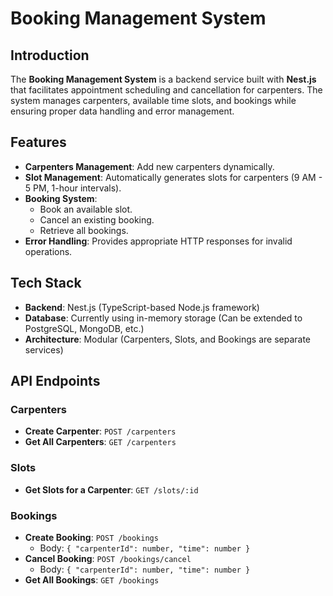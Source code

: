 # Booking Management System

## Introduction

The **Booking Management System** is a backend service built with **Nest.js** that facilitates appointment scheduling and cancellation for carpenters. The system manages carpenters, available time slots, and bookings while ensuring proper data handling and error management.

## Features

- **Carpenters Management**: Add new carpenters dynamically.
- **Slot Management**: Automatically generates slots for carpenters (9 AM - 5 PM, 1-hour intervals).
- **Booking System**:
  - Book an available slot.
  - Cancel an existing booking.
  - Retrieve all bookings.
- **Error Handling**: Provides appropriate HTTP responses for invalid operations.

## Tech Stack

- **Backend**: Nest.js (TypeScript-based Node.js framework)
- **Database**: Currently using in-memory storage (Can be extended to PostgreSQL, MongoDB, etc.)
- **Architecture**: Modular (Carpenters, Slots, and Bookings are separate services)

## API Endpoints

### Carpenters

- **Create Carpenter**: `POST /carpenters`
- **Get All Carpenters**: `GET /carpenters`

### Slots

- **Get Slots for a Carpenter**: `GET /slots/:id`

### Bookings

- **Create Booking**: `POST /bookings`
  - Body: `{ "carpenterId": number, "time": number }`
- **Cancel Booking**: `POST /bookings/cancel`
  - Body: `{ "carpenterId": number, "time": number }`
- **Get All Bookings**: `GET /bookings`

##

